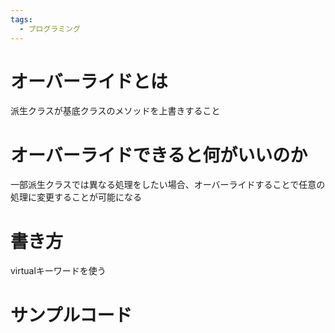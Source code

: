 ```yaml
---
tags:
  - プログラミング
---
```

# オーバーライドとは

派生クラスが基底クラスのメソッドを上書きすること

# オーバーライドできると何がいいのか

一部派生クラスでは異なる処理をしたい場合、オーバーライドすることで任意の処理に変更することが可能になる

# 書き方

virtualキーワードを使う

# サンプルコード